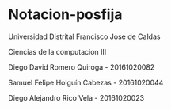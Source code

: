 # Notacion-posfija

Universidad Distrital Francisco Jose de Caldas

Ciencias de la computacion III 

Diego David Romero Quiroga - 20161020082

Samuel Felipe Holguín Cabezas - 20161020044

Diego Alejandro Rico Vela - 20161020023
